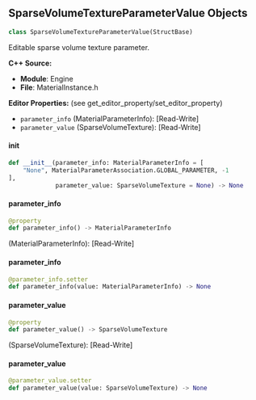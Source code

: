 ## SparseVolumeTextureParameterValue Objects

```python
class SparseVolumeTextureParameterValue(StructBase)
```

Editable sparse volume texture parameter.

**C++ Source:**

- **Module**: Engine
- **File**: MaterialInstance.h

**Editor Properties:** (see get_editor_property/set_editor_property)

- ``parameter_info`` (MaterialParameterInfo):  [Read-Write]
- ``parameter_value`` (SparseVolumeTexture):  [Read-Write]

<a id="unreal.SparseVolumeTextureParameterValue.__init__"></a>

#### __init__

```python
def __init__(parameter_info: MaterialParameterInfo = [
    "None", MaterialParameterAssociation.GLOBAL_PARAMETER, -1
],
             parameter_value: SparseVolumeTexture = None) -> None
```

<a id="unreal.SparseVolumeTextureParameterValue.parameter_info"></a>

#### parameter_info

```python
@property
def parameter_info() -> MaterialParameterInfo
```

(MaterialParameterInfo):  [Read-Write]

<a id="unreal.SparseVolumeTextureParameterValue.parameter_info"></a>

#### parameter_info

```python
@parameter_info.setter
def parameter_info(value: MaterialParameterInfo) -> None
```

<a id="unreal.SparseVolumeTextureParameterValue.parameter_value"></a>

#### parameter_value

```python
@property
def parameter_value() -> SparseVolumeTexture
```

(SparseVolumeTexture):  [Read-Write]

<a id="unreal.SparseVolumeTextureParameterValue.parameter_value"></a>

#### parameter_value

```python
@parameter_value.setter
def parameter_value(value: SparseVolumeTexture) -> None
```

<a id="unreal.FontParameterValue"></a>